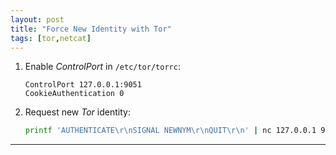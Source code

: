 ```yaml
---
layout: post
title: "Force New Identity with Tor"
tags: [tor,netcat]
---
```


1. Enable *ControlPort* in `/etc/tor/torrc`:
   ```
   ControlPort 127.0.0.1:9051
   CookieAuthentication 0
   ```
2. Request new *Tor* identity:
   ```bash
   printf 'AUTHENTICATE\r\nSIGNAL NEWNYM\r\nQUIT\r\n' | nc 127.0.0.1 9051
   ```

---
